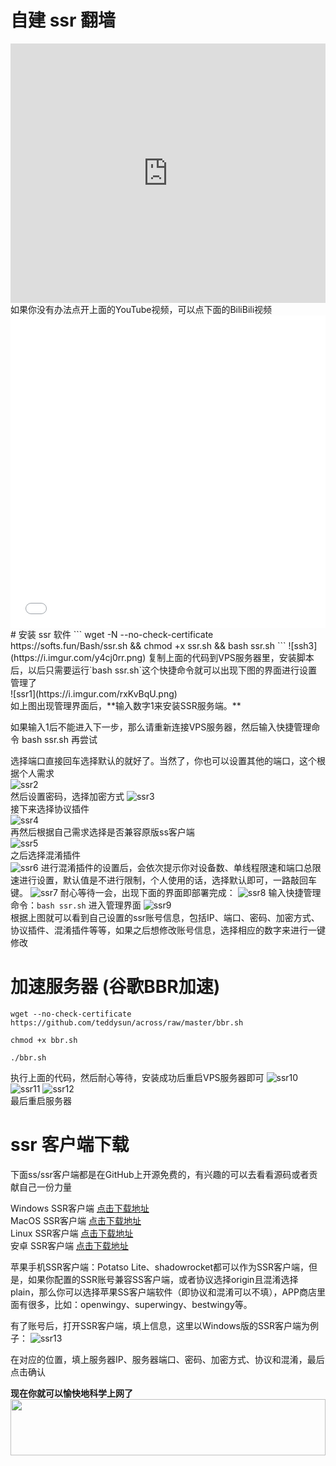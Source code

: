 # 自建 ssr 翻墙
<iframe width="100%" height="415" src="https://www.youtube.com/embed/_6lRX9S4knI" frameborder="0" gesture="media" allow="encrypted-media" allowfullscreen></iframe>
如果你没有办法点开上面的YouTube视频，可以点下面的BiliBili视频
<iframe src="//player.bilibili.com/player.html?aid=17968174&cid=29333431&page=1" scrolling="no" border="0" frameborder="no" framespacing="0" allowfullscreen="true" width="100%" height="500"> </iframe>
# 安装 ssr 软件
```
wget -N --no-check-certificate https://softs.fun/Bash/ssr.sh && chmod +x ssr.sh && bash ssr.sh
```
![ssh3](https://i.imgur.com/y4cj0rr.png)
复制上面的代码到VPS服务器里，安装脚本后，以后只需要运行`bash ssr.sh`这个快捷命令就可以出现下图的界面进行设置管理了
<br>
![ssr1](https://i.imgur.com/rxKvBqU.png)
<br>
如上图出现管理界面后，**输入数字1来安装SSR服务端。**

如果输入1后不能进入下一步，那么请重新连接VPS服务器，然后输入快捷管理命令 bash ssr.sh 再尝试

选择端口直接回车选择默认的就好了。当然了，你也可以设置其他的端口，这个根据个人需求
<br>
![ssr2](https://i.imgur.com/mimLhWy.png)
<br>
然后设置密码，选择加密方式
![ssr3](https://i.imgur.com/EY98FzT.png)
<br>
接下来选择协议插件
<br>
![ssr4](https://i.imgur.com/GKob99t.png)
<br>
再然后根据自己需求选择是否兼容原版ss客户端
<br>
![ssr5](https://i.imgur.com/1K3IrbA.png)
<br>
之后选择混淆插件
<br>
![ssr6](https://i.imgur.com/4cNQiwg.png)
进行混淆插件的设置后，会依次提示你对设备数、单线程限速和端口总限速进行设置，默认值是不进行限制，个人使用的话，选择默认即可，一路敲回车键。
![ssr7](https://i.imgur.com/Utz2lNU.png)
耐心等待一会，出现下面的界面即部署完成：
![ssr8](https://i.imgur.com/tNuZx6q.png)
输入快捷管理命令：`bash ssr.sh` 进入管理界面
![ssr9](https://i.imgur.com/2eOXkOw.png)
<br>
根据上图就可以看到自己设置的ssr账号信息，包括IP、端口、密码、加密方式、协议插件、混淆插件等等，如果之后想修改账号信息，选择相应的数字来进行一键修改

# 加速服务器 (谷歌BBR加速)
```
wget --no-check-certificate https://github.com/teddysun/across/raw/master/bbr.sh

chmod +x bbr.sh

./bbr.sh
```
执行上面的代码，然后耐心等待，安装成功后重启VPS服务器即可
![ssr10](https://i.imgur.com/NcOiqdD.png)
![ssr11](https://i.imgur.com/FeuTxoN.png)
![ssr12](https://i.imgur.com/zNhE3Vs.png)
<br>
最后重启服务器

# ssr 客户端下载
下面ss/ssr客户端都是在GitHub上开源免费的，有兴趣的可以去看看源码或者贡献自己一份力量

Windows SSR客户端  [点击下载地址](https://github.com/shadowsocksr-backup/shadowsocksr-csharp/releases '下载地址')<br>
MacOS SSR客户端  [点击下载地址](https://github.com/shadowsocksr-backup/ShadowsocksX-NG/releases '下载地址')<br>
Linux SSR客户端  [点击下载地址](https://github.com/erguotou520/electron-ssr/releases '下载地址')<br>
安卓 SSR客户端  [点击下载地址](https://github.com/shadowsocksr-backup/shadowsocksr-android/releases/download/3.4.0.8/shadowsocksr-release.apk '下载地址')<br>

苹果手机SSR客户端：Potatso Lite、shadowrocket都可以作为SSR客户端，但是，如果你配置的SSR账号兼容SS客户端，或者协议选择origin且混淆选择plain，那么你可以选择苹果SS客户端软件（即协议和混淆可以不填），APP商店里面有很多，比如：openwingy、superwingy、bestwingy等。

有了账号后，打开SSR客户端，填上信息，这里以Windows版的SSR客户端为例子：
![ssr13](https://i.imgur.com/LA81WuS.png)

在对应的位置，填上服务器IP、服务器端口、密码、加密方式、协议和混淆，最后点击确认

**现在你就可以愉快地科学上网了**
<a href="https://www.vultr.com/?ref=7295225"><img src="https://www.vultr.com/media/banner_1.png" width="100%" height="90"></a>